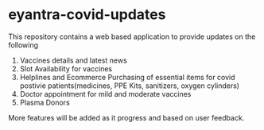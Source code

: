 # eyantra-covid-updates
This repository contains a web based application to provide updates on the following 
1. Vaccines details and latest news
2. Slot Availability for vaccines
3. Helplines and Ecommerce Purchasing of essential items for covid postivie patients(medicines, PPE Kits, sanitizers, oxygen cylinders)
4. Doctor appointment for mild and moderate vaccines
5. Plasma Donors


More features will be added as it progress and based on user feedback.
